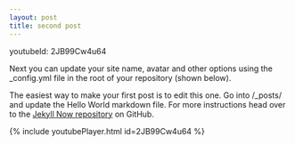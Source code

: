 ```yaml
---
layout: post
title: second post
---
```

youtubeId: 2JB99Cw4u64

Next you can update your site name, avatar and other options using the _config.yml file in the root of your repository (shown below).

The easiest way to make your first post is to edit this one. Go into /_posts/ and update the Hello World markdown file. For more instructions head over to the [Jekyll Now repository](https://github.com/barryclark/jekyll-now) on GitHub.

{% include youtubePlayer.html id=2JB99Cw4u64 %}

